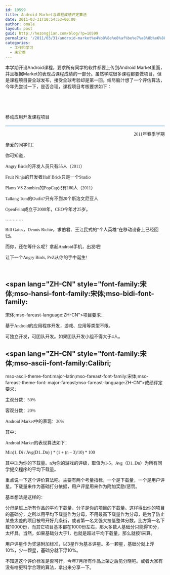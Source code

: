 ```yaml
---
id: 10599
title: Android Market与课程成绩评定算法
date: 2011-03-31T10:54:53+00:00
author: omale
layout: post
guid: http://hezongjian.com/blog/?p=10599
permalink: '/2011/03/31/android-market%e4%b8%8e%e8%af%be%e7%a8%8b%e6%88%90%e7%bb%a9%e8%af%84%e5%ae%9a%e7%ae%97%e6%b3%95/'
categories:
  - 工作和学习
  - 未分类
---
```

本学期开设Android课程，要求所有同学的软件都要上传到Android Market里面，并且根据Market的表现占课程成绩的一部分。虽然学院很多课程都要做项目，但是课程项目要全球发布，接受全球考验却是第一回。绞尽脑汁想了一个评估算法，今年先尝试一下，是否合理，课程项目考核要求如下：

&nbsp;

&nbsp;



<div style="mso-element:para-border-div;border:none;border-bottom:solid #4F81BD 1.0pt;
mso-border-bottom-themecolor:accent1;padding:0in 0in 4.0pt 0in">
  </p> 
  
  <p class="MsoTitle">
    <span lang="ZH-CN" style="font-family:微软雅黑;mso-hansi-font-family:
微软雅黑;mso-fareast-language:ZH-CN">移</span><span lang="ZH-CN" style="font-family:
微软雅黑;mso-hansi-font-family:微软雅黑;mso-bidi-font-family:宋体;mso-fareast-language:
ZH-CN">动应</span><span lang="ZH-CN" style="font-family:微软雅黑;mso-hansi-font-family:
微软雅黑;mso-fareast-language:ZH-CN">用开</span><span lang="ZH-CN" style="font-family:
微软雅黑;mso-hansi-font-family:微软雅黑;mso-bidi-font-family:宋体;mso-fareast-language:
ZH-CN">发课</span><span lang="ZH-CN" style="font-family:微软雅黑;mso-hansi-font-family:
微软雅黑;mso-fareast-language:ZH-CN">程</span><span lang="ZH-CN" style="font-family:
微软雅黑;mso-hansi-font-family:微软雅黑;mso-bidi-font-family:宋体;mso-fareast-language:
ZH-CN">项</span><span lang="ZH-CN" style="font-family:微软雅黑;mso-hansi-font-family:
微软雅黑;mso-fareast-language:ZH-CN">目</span>
  </p>
</div>

<p align="right" class="MsoNormal" style="text-align:right">
  <span style="font-family:
微软雅黑;mso-hansi-font-family:微软雅黑;mso-fareast-language:ZH-CN">2011<span lang="ZH-CN">年春季学期</span></span>
</p>

<p class="MsoNormal">
  <span lang="ZH-CN" style="font-family:微软雅黑;mso-hansi-font-family:
微软雅黑;mso-fareast-language:ZH-CN">亲爱的同学们：</span>
</p>

<p class="MsoNormal">
  <span lang="ZH-CN" style="font-family:微软雅黑;mso-hansi-font-family:
微软雅黑;mso-fareast-language:ZH-CN">你可知道，</span>
</p>

<p class="MsoNormal">
  <span style="font-family:微软雅黑;mso-hansi-font-family:微软雅黑;
mso-fareast-language:ZH-CN">Angry Birds<span lang="ZH-CN">的开发人员只有</span>55<span lang="ZH-CN">人（</span>2011<span lang="ZH-CN">）</span></span>
</p>

<p class="MsoNormal">
  <span style="font-family:微软雅黑;mso-hansi-font-family:微软雅黑;
mso-fareast-language:ZH-CN">Fruit Ninja<span lang="ZH-CN">的开发者</span>Half Brick<span lang="ZH-CN">只是一个</span>Studio</span>
</p>

<p class="MsoNormal">
  <span style="font-family:微软雅黑;mso-hansi-font-family:微软雅黑;
mso-fareast-language:ZH-CN">Plants VS Zombies<span lang="ZH-CN">的</span>PopCap<span lang="ZH-CN">只有</span>180<span lang="ZH-CN">人（</span>2011<span lang="ZH-CN">）</span></span>
</p>

<p class="MsoNormal">
  <span style="font-family:微软雅黑;mso-hansi-font-family:微软雅黑;
mso-fareast-language:ZH-CN">Talking Tom<span lang="ZH-CN">的</span>Outfit7<span lang="ZH-CN">只有不到</span>20<span lang="ZH-CN">个斯洛文尼亚人</span></span>
</p>

<p class="MsoNormal">
  <span style="font-family:微软雅黑;mso-hansi-font-family:微软雅黑;
mso-fareast-language:ZH-CN">OpenFeint<span lang="ZH-CN">成立于</span>2008<span lang="ZH-CN">年，</span>CEO<span lang="ZH-CN">今年才</span>25<span lang="ZH-CN">岁。</span></span>
</p>

<p class="MsoNormal">
  <span lang="ZH-CN" style="font-family:微软雅黑;mso-hansi-font-family:
微软雅黑;mso-fareast-language:ZH-CN">&hellip;&hellip;&hellip;&hellip;</span>
</p>

<p class="MsoNormal">
  <span style="font-family:微软雅黑;mso-hansi-font-family:微软雅黑;
mso-fareast-language:ZH-CN">Bill Gates<span lang="ZH-CN">，</span>Dennis Richie<span lang="ZH-CN">，求伯君、王江民式的&ldquo;个人英雄&rdquo;在移动设备上已经回归。</span></span>
</p>

<p class="MsoNormal">
  <span lang="ZH-CN" style="font-family:微软雅黑;mso-hansi-font-family:
微软雅黑;mso-fareast-language:ZH-CN">而你，还在等什么呢？拿起</span><span style="font-family:
微软雅黑;mso-hansi-font-family:微软雅黑;mso-fareast-language:ZH-CN">Android<span lang="ZH-CN">手机，出发吧！</span></span>
</p>

<p class="MsoNormal">
  <span lang="ZH-CN" style="font-family:微软雅黑;mso-hansi-font-family:
微软雅黑;mso-fareast-language:ZH-CN">让下一个</span><span style="font-family:微软雅黑;
mso-hansi-font-family:微软雅黑;mso-fareast-language:ZH-CN">Angry Birds, PvZ<span lang="ZH-CN">从你的手中诞生！</span></span>
</p>

<p class="MsoNormal">
  <span style="font-family:微软雅黑;mso-hansi-font-family:微软雅黑;
mso-fareast-language:ZH-CN">&nbsp;</span>
</p>

## <span lang="ZH-CN" style="font-family:宋体;mso-hansi-font-family:宋体;mso-bidi-font-family:
宋体;mso-fareast-language:ZH-CN">项</span><span lang="ZH-CN" style="font-family:
宋体;mso-ascii-font-family:Calibri;mso-ascii-theme-font:major-latin;mso-fareast-font-family:
宋体;mso-fareast-theme-font:major-fareast;mso-fareast-language:ZH-CN">目要求：</span>

<p class="MsoNormal">
  <span lang="ZH-CN" style="font-family:微软雅黑;mso-hansi-font-family:
微软雅黑;mso-fareast-language:ZH-CN">基于</span><span style="font-family:微软雅黑;
mso-hansi-font-family:微软雅黑;mso-fareast-language:ZH-CN">Android<span lang="ZH-CN">的应用程序开发，游戏、应用等类型不限。</span></span>
</p>

<p class="MsoNormal">
  <span lang="ZH-CN" style="font-family:微软雅黑;mso-hansi-font-family:
微软雅黑;mso-fareast-language:ZH-CN">可独立开发，可团队开发。如果团队开发小组不得大于</span><span style="font-family:微软雅黑;mso-hansi-font-family:微软雅黑;mso-fareast-language:ZH-CN">4<span lang="ZH-CN">人。</span></span>
</p>

## <span lang="ZH-CN" style="font-family:宋体;mso-ascii-font-family:Calibri;
mso-ascii-theme-font:major-latin;mso-fareast-font-family:宋体;mso-fareast-theme-font:
major-fareast;mso-fareast-language:ZH-CN">成</span><span lang="ZH-CN" style="font-family:宋体;mso-hansi-font-family:宋体;mso-bidi-font-family:宋体;
mso-fareast-language:ZH-CN">绩评</span><span lang="ZH-CN" style="font-family:&quot;MS Mincho&quot;;
mso-bidi-font-family:&quot;MS Mincho&quot;;mso-fareast-language:ZH-CN">定要求</span><span lang="ZH-CN" style="font-family:宋体;mso-ascii-font-family:Calibri;mso-ascii-theme-font:
major-latin;mso-fareast-font-family:宋体;mso-fareast-theme-font:major-fareast;
mso-fareast-language:ZH-CN">：</span>

<p class="MsoNormal">
  <span lang="ZH-CN" style="font-family:微软雅黑;mso-hansi-font-family:
微软雅黑;mso-fareast-language:ZH-CN">主观分数：</span><span style="font-family:微软雅黑;
mso-hansi-font-family:微软雅黑;mso-fareast-language:ZH-CN">50%</span>
</p>

<p class="MsoNormal">
  <span lang="ZH-CN" style="font-family:微软雅黑;mso-hansi-font-family:
微软雅黑;mso-fareast-language:ZH-CN">客观分数：</span><span style="font-family:微软雅黑;
mso-hansi-font-family:微软雅黑;mso-fareast-language:ZH-CN">20%</span>
</p>

<p class="MsoNormal">
  <span style="font-family:微软雅黑;mso-hansi-font-family:微软雅黑;
mso-fareast-language:ZH-CN">Android Market<span lang="ZH-CN">中的表现：</span>30%</span>
</p>

<p class="MsoNormal">
  <span lang="ZH-CN" style="font-family:微软雅黑;mso-hansi-font-family:
微软雅黑;mso-fareast-language:ZH-CN">其中：</span>
</p>

<p class="MsoNormal">
  <span style="font-family:微软雅黑;mso-hansi-font-family:微软雅黑;
mso-fareast-language:ZH-CN">Android Market<span lang="ZH-CN">的表现算法如下：</span></span>
</p>

<p class="MsoNormal">
  <span style="font-family:微软雅黑;mso-hansi-font-family:微软雅黑;
mso-fareast-language:ZH-CN">Min(1, Di / Avg(D1..Dn) ) * (1 + (n &ndash; 3)/10) * 100</span>
</p>

<p class="MsoNormal">
  <span lang="ZH-CN" style="font-family:微软雅黑;mso-hansi-font-family:
微软雅黑;mso-fareast-language:ZH-CN">其中</span><span style="font-family:微软雅黑;mso-hansi-font-family:微软雅黑;
mso-fareast-language:ZH-CN">Di<span lang="ZH-CN">为你的下载量。</span>n<span lang="ZH-CN">为你的游戏的评级，取值为</span>1-5<span lang="ZH-CN">。</span>Avg<span lang="ZH-CN">（</span>D1..Dn<span lang="ZH-CN">）为所有同学提交程序的平均下载量。</span> <br /> </span>
</p>

重点说一下这个评价算法吧。主要有两个考量指标，一个是下载量，一个是用户评星。下载量来作为基础打分依据，用户评星用来作为附加奖励/惩罚。

基本想法是这样的：

分母是班上所有作品的平均下载量，分子是你的项目的下载量。这样得出你的项目的基础分，之所以用平均下载量作为分母，不用最高下载量作为分母，是为了防止某些太差的项目被甩开好几条街，或者第一名太强大拉低整体分数。比方第一名下载10000份，而其它项目基本都在1000份左右，那大多数人基础分只能得10分，太杯具。当然，如果基础分大于1，也就是超过平均下载量，那么就按1来算。

用户评星作为奖惩附加标准，以3星作为基本评星。多一颗星，基础分就上浮10%，少一颗星，基础分就下浮10%。

不知道这个评价标准是否可行，今年7月所有作品上架之后见分晓吧。或者大家有没有啥更科学合理的算法，拿出来分享一下。

&nbsp;